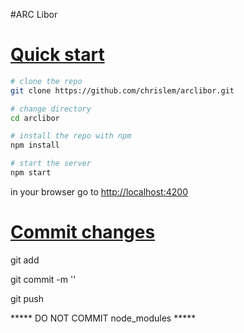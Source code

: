 #ARC Libor

# [Quick start](#quick-start)

```bash
# clone the repo
git clone https://github.com/chrislem/arclibor.git

# change directory
cd arclibor

# install the repo with npm
npm install

# start the server
npm start

```
in your browser go to [http://localhost:4200](http://localhost:4200) 


# [Commit changes](#commit-changes)
git add <file to commit>

git commit -m '<commit message>'

git push

***** DO NOT COMMIT node_modules *****


